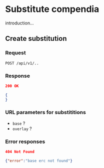 # Substitute compendia

introduction...

## Create substitution

### Request

`POST /api/v1/..`

### Response

```json
200 OK

{
}
```

### URL parameters for substititions

- `base` ?
- `overlay` ?

### Error responses

```json
404 Not Found

{"error":"base erc not found"}
```
